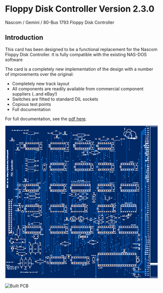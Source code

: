 # Floppy Disk Controller Version 2.3.0

Nascom / Gemini / 80-Bus 1793 Floppy Disk Controller

## Introduction

This card has been designed to be a functional replacement for the Nascom Floppy Disk Controller.  It is fully compatible with the existing NAS-DOS software

The card is a completely new implementation of the design with a number of improvements over the original:

*	Completely new track layout
*	All components are readily available from commercial component suppliers (..and eBay!)
*	Switches are fitted to standard  DIL sockets
*	Copious test points
* Full documentation

For full documentation, see the [pdf here](FDC.pdf).  

 ![PCB From JLCPCB](pcb.png)

  ![Built PCB](built_pcb.png)
